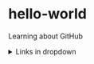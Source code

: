 # hello-world
Learning about GitHub

<details>
<summary>Links in dropdown</summary>

| Puzzle                                           | Solution            |
|-------------------------|---------------------|
|- [x] [Check](/README.md)                 | [Readme](/README.md)|
</details>
